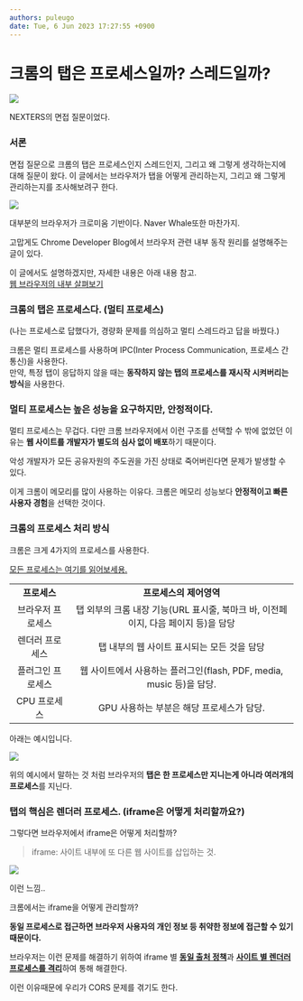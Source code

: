 ```yaml
---
authors: puleugo
date: Tue, 6 Jun 2023 17:27:55 +0900
---
```


# 크롬의 탭은 프로세스일까? 스레드일까?

![](https://blog.kakaocdn.net/dn/bA6mFa/btsiQIG4PmE/oOqwnAxmBGcVF9XknWSVrk/img.jpg)

NEXTERS의 면접 질문이었다.

### 서론

면접 질문으로 크롬의 탭은 프로세스인지 스레드인지, 그리고 왜 그렇게 생각하는지에 대해 질문이 왔다. 이 글에서는 브라우저가 탭을 어떻게 관리하는지, 그리고 왜 그렇게 관리하는지를 조사해보려구 한다.

![](https://blog.kakaocdn.net/dn/btKBwk/btsiOeGUnwC/oc1plZxAzCmAxmC1Vhthxk/img.png)

대부분의 브라우저가 크로미움 기반이다. Naver Whale또한 마찬가지.

고맙게도 Chrome Developer Blog에서 브라우저 관련 내부 동작 원리를 설명해주는 글이 있다.

이 글에서도 설명하겠지만, 자세한 내용은 아래 내용 참고.  
[웹 브라우저의 내부 살펴보기](https://developer.chrome.com/blog/inside-browser-part1/)

### 크롬의 탭은 프로세스다. (멀티 프로세스)

(나는 프로세스로 답했다가, 경량화 문제를 의심하고 멀티 스레드라고 답을 바꿨다.)

크롬은 멀티 프로세스를 사용하며 IPC(Inter Process Communication, 프로세스 간 통신)을 사용한다.  
만약, 특정 탭이 응답하지 않을 때는 **동작하지 않는 탭의 프로세스를 재시작 시켜버리는 방식**을 사용한다.

### 멀티 프로세스는 높은 성능을 요구하지만, 안정적이다.

멀티 프로세스는 무겁다. 다만 크롬 브라우저에서 이런 구조를 선택할 수 밖에 없었던 이유는 **웹 사이트를 개발자가 별도의 심사 없이 배포**하기 때문이다.

악성 개발자가 모든 공유자원의 주도권을 가진 상태로 죽어버린다면 문제가 발생할 수 있다.

이게 크롬이 메모리를 많이 사용하는 이유다. 크롬은 메모리 성능보다 **안정적이고 빠른 사용자 경험**을 선택한 것이다.

### 크롬의 프로세스 처리 방식

크롬은 크게 4가지의 프로세스를 사용한다.

[모든 프로세스는 여기를 읽어보세용.](https://developer.chrome.com/docs/extensions/reference/processes/#type-ProcessType)

|||
|:---:|:---:|
|**프로세스**|**프로세스의 제어영역**|
|브라우저 프로세스|탭 외부의 크롬 내장 기능(URL 표시줄, 북마크 바, 이전페이지, 다음 페이지 등)을 담당|
|렌더러 프로세스|탭 내부의 웹 사이트 표시되는 모든 것을 담당|
|플러그인 프로세스|웹 사이트에서 사용하는 플러그인(flash, PDF, media, music 등)을 담당.|
|CPU 프로세스|GPU 사용하는 부분은 해당 프로세스가 담당.|

아래는 예시입니다.

![](https://blog.kakaocdn.net/dn/AGHbV/btsiQkGfRB1/KKvE94DXsz6qKn8kxo66Vk/img.png)

위의 예시에서 말하는 것 처럼 브라우저의 **탭은 한 프로세스만 지니는게 아니라 여러개의 프로세스**를 지닌다.

### 탭의 핵심은 렌더러 프로세스. (iframe은 어떻게 처리할까요?)

그렇다면 브라우저에서 iframe은 어떻게 처리할까?

> iframe: 사이트 내부에 또 다른 웹 사이트를 삽입하는 것.

![](https://blog.kakaocdn.net/dn/dE56V1/btsiNbX3qHL/lk8vuyv7HMfC0MeyKEITj0/img.png)

이런 느낌..

크롬에서는 iframe을 어떻게 관리할까?

**동일 프로세스로 접근하면 브라우저 사용자의 개인 정보 등 취약한 정보에 접근할 수 있기 때문이다.**

브라우저는 이런 문제를 해결하기 위하여 iframe 별 [**동일 출처 정책**](https://developer.mozilla.org/en-US/docs/Web/Security/Same-origin_policy)과 [**사이트 별 렌더러 프로세스를 격리**](https://www.chromium.org/Home/chromium-security/site-isolation/)하여 통해 해결한다.

이런 이유때문에 우리가 CORS 문제를 겪기도 한다.

